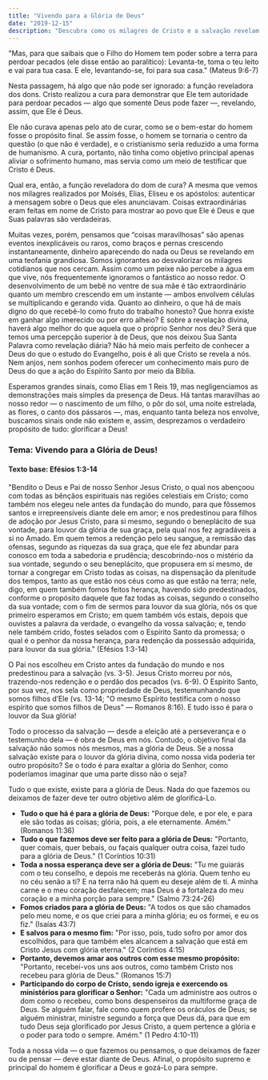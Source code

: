 ```yaml
---
title: "Vivendo para a Glória de Deus"
date: "2019-12-15"
description: "Descubra como os milagres de Cristo e a salvação revelam que tudo existe para a glória de Deus. Uma reflexão sobre viver cada momento para louvar Aquele que nos criou e redimiu."
---
```


"Mas, para que saibais que o Filho do Homem tem poder sobre a terra para perdoar pecados (ele disse então ao paralítico): Levanta-te, toma o teu leito e vai para tua casa. E ele, levantando-se, foi para sua casa." (Mateus 9:6-7)

Nesta passagem, há algo que não pode ser ignorado: a função reveladora dos dons. Cristo realizou a cura para demonstrar que Ele tem autoridade para perdoar pecados — algo que somente Deus pode fazer —, revelando, assim, que Ele é Deus.

Ele não curava apenas pelo ato de curar, como se o bem-estar do homem fosse o propósito final. Se assim fosse, o homem se tornaria o centro da questão (o que não é verdade), e o cristianismo seria reduzido a uma forma de humanismo. A cura, portanto, não tinha como objetivo principal apenas aliviar o sofrimento humano, mas servia como um meio de testificar que Cristo é Deus.

Qual era, então, a função reveladora do dom de cura? A mesma que vemos nos milagres realizados por Moisés, Elias, Eliseu e os apóstolos: autenticar a mensagem sobre o Deus que eles anunciavam. Coisas extraordinárias eram feitas em nome de Cristo para mostrar ao povo que Ele é Deus e que Suas palavras são verdadeiras.

Muitas vezes, porém, pensamos que “coisas maravilhosas” são apenas eventos inexplicáveis ou raros, como braços e pernas crescendo instantaneamente, dinheiro aparecendo do nada ou Deus se revelando em uma teofania grandiosa. Somos ignorantes ao desvalorizar os milagres cotidianos que nos cercam. Assim como um peixe não percebe a água em que vive, nós frequentemente ignoramos o fantástico ao nosso redor. O desenvolvimento de um bebê no ventre de sua mãe é tão extraordinário quanto um membro crescendo em um instante — ambos envolvem células se multiplicando e gerando vida. Quanto ao dinheiro, o que há de mais digno do que recebê-lo como fruto do trabalho honesto? Que honra existe em ganhar algo imerecido ou por erro alheio? E sobre a revelação divina, haverá algo melhor do que aquela que o próprio Senhor nos deu? Será que temos uma percepção superior à de Deus, que nos deixou Sua Santa Palavra como revelação diária? Não há meio mais perfeito de conhecer a Deus do que o estudo do Evangelho, pois é ali que Cristo se revela a nós. Nem anjos, nem sonhos podem oferecer um conhecimento mais puro de Deus do que a ação do Espírito Santo por meio da Bíblia.

Esperamos grandes sinais, como Elias em 1 Reis 19, mas negligenciamos as demonstrações mais simples da presença de Deus. Há tantas maravilhas ao nosso redor — o nascimento de um filho, o pôr do sol, uma noite estrelada, as flores, o canto dos pássaros —, mas, enquanto tanta beleza nos envolve, buscamos sinais onde não existem e, assim, desprezamos o verdadeiro propósito de tudo: glorificar a Deus!

### Tema: Vivendo para a Glória de Deus!

#### Texto base: Efésios 1:3-14

"Bendito o Deus e Pai de nosso Senhor Jesus Cristo, o qual nos abençoou com todas as bênçãos espirituais nas regiões celestiais em Cristo; como também nos elegeu nele antes da fundação do mundo, para que fôssemos santos e irrepreensíveis diante dele em amor; e nos predestinou para filhos de adoção por Jesus Cristo, para si mesmo, segundo o beneplácito de sua vontade, para louvor da glória de sua graça, pela qual nos fez agradáveis a si no Amado. Em quem temos a redenção pelo seu sangue, a remissão das ofensas, segundo as riquezas da sua graça, que ele fez abundar para conosco em toda a sabedoria e prudência; descobrindo-nos o mistério da sua vontade, segundo o seu beneplácito, que propusera em si mesmo, de tornar a congregar em Cristo todas as coisas, na dispensação da plenitude dos tempos, tanto as que estão nos céus como as que estão na terra; nele, digo, em quem também fomos feitos herança, havendo sido predestinados, conforme o propósito daquele que faz todas as coisas, segundo o conselho da sua vontade; com o fim de sermos para louvor da sua glória, nós os que primeiro esperamos em Cristo; em quem também vós estais, depois que ouvistes a palavra da verdade, o evangelho da vossa salvação; e, tendo nele também crido, fostes selados com o Espírito Santo da promessa; o qual é o penhor da nossa herança, para redenção da possessão adquirida, para louvor da sua glória." (Efésios 1:3-14)

O Pai nos escolheu em Cristo antes da fundação do mundo e nos predestinou para a salvação (vs. 3-5). Jesus Cristo morreu por nós, trazendo-nos redenção e o perdão dos pecados (vs. 6-9). O Espírito Santo, por sua vez, nos sela como propriedade de Deus, testemunhando que somos filhos d’Ele (vs. 13-14; "O mesmo Espírito testifica com o nosso espírito que somos filhos de Deus" — Romanos 8:16). E tudo isso é para o louvor da Sua glória!

Todo o processo da salvação — desde a eleição até a perseverança e o testemunho dela — é obra de Deus em nós. Contudo, o objetivo final da salvação não somos nós mesmos, mas a glória de Deus. Se a nossa salvação existe para o louvor da glória divina, como nossa vida poderia ter outro propósito? Se o todo é para exaltar a glória do Senhor, como poderíamos imaginar que uma parte disso não o seja?

Tudo o que existe, existe para a glória de Deus. Nada do que fazemos ou deixamos de fazer deve ter outro objetivo além de glorificá-Lo.

- **Tudo o que há é para a glória de Deus:** "Porque dele, e por ele, e para ele são todas as coisas; glória, pois, a ele eternamente. Amém." (Romanos 11:36)
- **Tudo o que fazemos deve ser feito para a glória de Deus:** "Portanto, quer comais, quer bebais, ou façais qualquer outra coisa, fazei tudo para a glória de Deus." (1 Coríntios 10:31)
- **Toda a nossa esperança deve ser a glória de Deus:** "Tu me guiarás com o teu conselho, e depois me receberás na glória. Quem tenho eu no céu senão a ti? E na terra não há quem eu deseje além de ti. A minha carne e o meu coração desfalecem; mas Deus é a fortaleza do meu coração e a minha porção para sempre." (Salmo 73:24-26)
- **Fomos criados para a glória de Deus:** "A todos os que são chamados pelo meu nome, e os que criei para a minha glória; eu os formei, e eu os fiz." (Isaías 43:7)
- **E salvos para o mesmo fim:** "Por isso, pois, tudo sofro por amor dos escolhidos, para que também eles alcancem a salvação que está em Cristo Jesus com glória eterna." (2 Coríntios 4:15)
- **Portanto, devemos amar aos outros com esse mesmo propósito:** "Portanto, recebei-vos uns aos outros, como também Cristo nos recebeu para glória de Deus." (Romanos 15:7)
- **Participando do corpo de Cristo, sendo igreja e exercendo os ministérios para glorificar o Senhor:** "Cada um administre aos outros o dom como o recebeu, como bons despenseiros da multiforme graça de Deus. Se alguém falar, fale como quem profere os oráculos de Deus; se alguém ministrar, ministre segundo a força que Deus dá, para que em tudo Deus seja glorificado por Jesus Cristo, a quem pertence a glória e o poder para todo o sempre. Amém." (1 Pedro 4:10-11)

Toda a nossa vida — o que fazemos ou pensamos, o que deixamos de fazer ou de pensar — deve estar diante de Deus. Afinal, o propósito supremo e principal do homem é glorificar a Deus e gozá-Lo para sempre.
